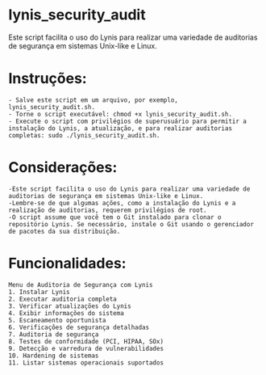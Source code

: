 # lynis_security_audit
Este script facilita o uso do Lynis para realizar uma variedade de auditorias de segurança em sistemas Unix-like e Linux.

# Instruções:
```
- Salve este script em um arquivo, por exemplo, lynis_security_audit.sh.
- Torne o script executável: chmod +x lynis_security_audit.sh.
- Execute o script com privilégios de superusuário para permitir a instalação do Lynis, a atualização, e para realizar auditorias completas: sudo ./lynis_security_audit.sh.
```
# Considerações:
```
-Este script facilita o uso do Lynis para realizar uma variedade de auditorias de segurança em sistemas Unix-like e Linux.
-Lembre-se de que algumas ações, como a instalação do Lynis e a realização de auditorias, requerem privilégios de root.
-O script assume que você tem o Git instalado para clonar o repositório Lynis. Se necessário, instale o Git usando o gerenciador de pacotes da sua distribuição.
```
# Funcionalidades:
```
Menu de Auditoria de Segurança com Lynis
1. Instalar Lynis
2. Executar auditoria completa
3. Verificar atualizações do Lynis
4. Exibir informações do sistema
5. Escaneamento oportunista
6. Verificações de segurança detalhadas
7. Auditoria de segurança
8. Testes de conformidade (PCI, HIPAA, SOx)
9. Detecção e varredura de vulnerabilidades
10. Hardening de sistemas
11. Listar sistemas operacionais suportados
```